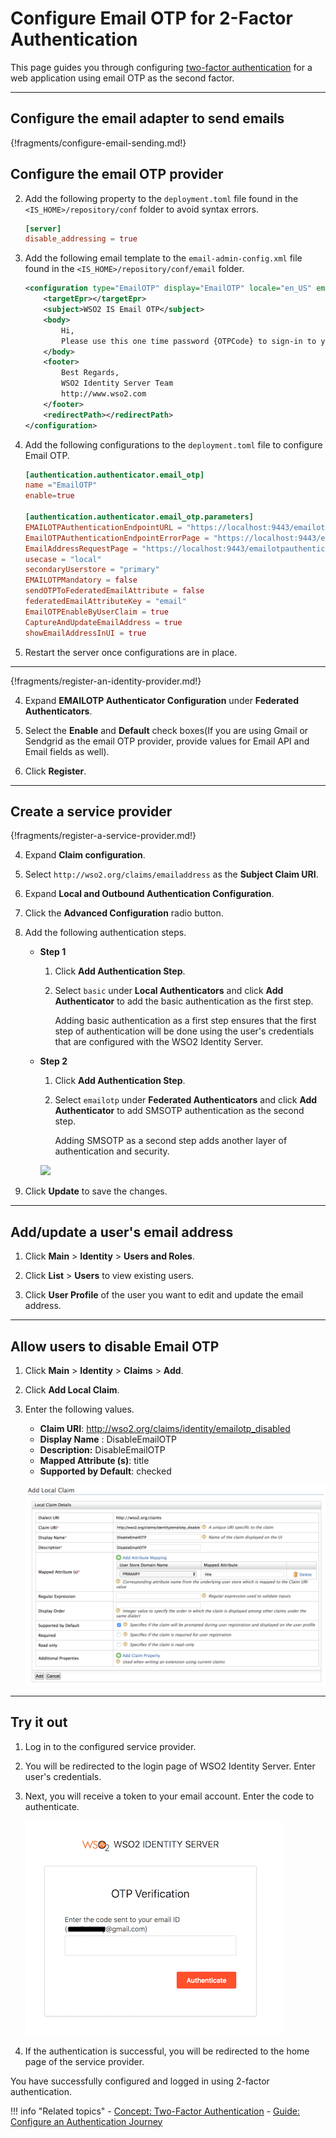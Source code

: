 # Configure Email OTP for 2-Factor Authentication

This page guides you through configuring [two-factor authentication](../../../references/concepts/authentication/intro-authentication#two-factor-authentication) for a web application using email OTP as the second factor. 

----

## Configure the email adapter to send emails

{!fragments/configure-email-sending.md!}

## Configure the email OTP provider

2. Add the following property to the `deployment.toml` file found in the `<IS_HOME>/repository/conf` folder to avoid syntax errors.

    ```toml
    [server]
    disable_addressing = true
    ```

3. Add the following email template to the `email-admin-config.xml` file found in the `<IS_HOME>/repository/conf/email` folder. 

    ```xml
    <configuration type="EmailOTP" display="EmailOTP" locale="en_US" emailContentType="text/html">
        <targetEpr></targetEpr>
        <subject>WSO2 IS Email OTP</subject>
        <body>
            Hi,
            Please use this one time password {OTPCode} to sign-in to your application.
        </body>
        <footer>
            Best Regards,
            WSO2 Identity Server Team
            http://www.wso2.com
        </footer>
        <redirectPath></redirectPath>
    </configuration>
    ```

4. Add the following configurations to the `deployment.toml` file to configure Email OTP. 

    ```toml
    [authentication.authenticator.email_otp]
    name ="EmailOTP"
    enable=true

    [authentication.authenticator.email_otp.parameters]
    EMAILOTPAuthenticationEndpointURL = "https://localhost:9443/emailotpauthenticationendpoint/emailotp.jsp"
    EmailOTPAuthenticationEndpointErrorPage = "https://localhost:9443/emailotpauthenticationendpoint/emailotpError.jsp"
    EmailAddressRequestPage = "https://localhost:9443/emailotpauthenticationendpoint/emailAddress.jsp"
    usecase = "local"
    secondaryUserstore = "primary"
    EMAILOTPMandatory = false
    sendOTPToFederatedEmailAttribute = false
    federatedEmailAttributeKey = "email"
    EmailOTPEnableByUserClaim = true
    CaptureAndUpdateEmailAddress = true
    showEmailAddressInUI = true
    ```
    <!--!!! info
        For information on each of these configurations, see [Email OTP Configurations](../email-otp-config-advanced)-->

2. Restart the server once configurations are in place. 

----

{!fragments/register-an-identity-provider.md!}


4. Expand **EMAILOTP Authenticator Configuration** under **Federated Authenticators**.

5. Select the **Enable** and **Default** check boxes(If you are using Gmail or Sendgrid as the email OTP provider, provide values for Email API and Email fields as well).

6. Click **Register**.

----

## Create a service provider

{!fragments/register-a-service-provider.md!}

4. Expand **Claim configuration**.
 
5. Select `http://wso2.org/claims/emailaddress` as the **Subject Claim URI**.

6. Expand **Local and Outbound Authentication Configuration**.

7. Click the **Advanced Configuration** radio button. 

8. Add the following authentication steps. 
    - **Step 1**
        1. Click **Add Authentication Step**.

        2. Select `basic` under **Local Authenticators** and click **Add Authenticator** to add the basic authentication as the first step.

            Adding basic authentication as a first step ensures that the first step of authentication will be done using the user's credentials that are configured with the WSO2 Identity Server.

    - **Step 2**
        1. Click **Add Authentication Step**.

        2. Select `emailotp` under **Federated Authenticators** and click **Add Authenticator** to add SMSOTP authentication as the second step.

            Adding SMSOTP as a second step adds another layer of authentication and security.
    
        <img name='sms-otp-authentication-steps' src='../../../assets/img/guides/sms-otp-authentication-steps.png' class='img-zoomable'/>

9. Click **Update** to save the changes.

----

## Add/update a user's email address

1. Click **Main** > **Identity** > **Users and Roles**.
 
2. Click **List** > **Users** to view existing users.

3. Click **User Profile** of the user you want to edit and update the email address.

----

## Allow users to disable Email OTP

1. Click **Main** > **Identity** > **Claims** > **Add**.

2. Click **Add Local Claim**.

3. Enter the following values.

    - **Claim URI**: http://wso2.org/claims/identity/emailotp_disabled
    - **Display Name** : DisableEmailOTP
    - **Description:** DisableEmailOTP
    - **Mapped Attribute (s)**: title
    - **Supported by Default**: checked

    ![disable-emailotp-claim](../../assets/img/guides/disable-emailotp-claim.png)

---

## Try it out

1. Log in to the configured service provider.

2. You will be redirected to the login page of WSO2 Identity Server. Enter user's credentials.

3. Next, you will receive a token to your email account. Enter the code to authenticate.  

    ![sample-email-otp](../../assets/img/guides/sample-email-otp.png)

4. If the authentication is successful, you will be redirected to the home page of the service provider.

You have successfully configured and logged in using 2-factor authentication.


!!! info "Related topics"
    - [Concept: Two-Factor Authentication](../../../references/concepts/authentication/intro-authentication/#two-factor-authentication)
    - [Guide: Configure an Authentication Journey](../configure-authentication-journey)
